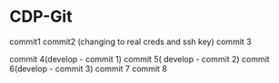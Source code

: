 # CDP-Git
commit1
commit2 (changing to real creds and ssh key)
commit 3 

commit 4(develop - commit 1)
commit 5( develop - commit 2)
commit 6(develop - commit 3)
commit 7
commit 8
